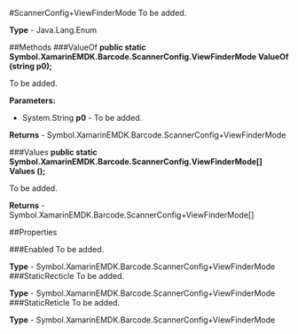 #ScannerConfig+ViewFinderMode
To be added.

**Type** - Java.Lang.Enum

##Methods
###ValueOf
**public static Symbol.XamarinEMDK.Barcode.ScannerConfig.ViewFinderMode ValueOf (string p0);**

To be added.

**Parameters:** 

* System.String **p0** - To be added.

**Returns** - Symbol.XamarinEMDK.Barcode.ScannerConfig+ViewFinderMode

###Values
**public static Symbol.XamarinEMDK.Barcode.ScannerConfig.ViewFinderMode[] Values ();**

To be added.


**Returns** - Symbol.XamarinEMDK.Barcode.ScannerConfig+ViewFinderMode[]

##Properties

###Enabled
To be added.

**Type** - Symbol.XamarinEMDK.Barcode.ScannerConfig+ViewFinderMode
###StaticRecticle
To be added.

**Type** - Symbol.XamarinEMDK.Barcode.ScannerConfig+ViewFinderMode
###StaticReticle
To be added.

**Type** - Symbol.XamarinEMDK.Barcode.ScannerConfig+ViewFinderMode


